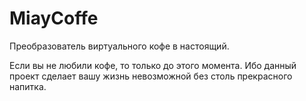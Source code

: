 # MiayCoffe

Преобразователь виртуального кофе в настоящий.

Если вы не любили кофе, то только до этого момента.
Ибо данный проект сделает вашу жизнь невозможной без столь прекрасного напитка.